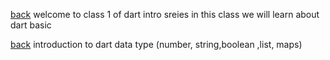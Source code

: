 [back](../README.md)
welcome to class 1 of dart intro sreies in this class we will learn about dart basic




[back](../README.md)
introduction to dart
data type (number, string,boolean ,list, maps)

